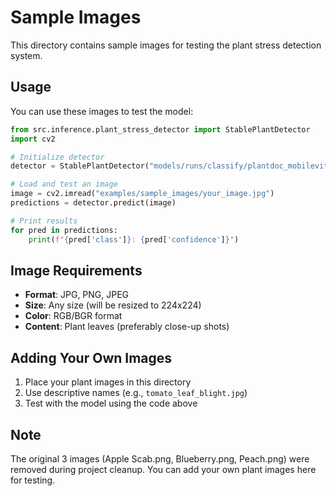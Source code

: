# Sample Images

This directory contains sample images for testing the plant stress detection system.

## Usage

You can use these images to test the model:

```python
from src.inference.plant_stress_detector import StablePlantDetector
import cv2

# Initialize detector
detector = StablePlantDetector("models/runs/classify/plantdoc_mobilevit_20250820_124432/best_model.pth")

# Load and test an image
image = cv2.imread("examples/sample_images/your_image.jpg")
predictions = detector.predict(image)

# Print results
for pred in predictions:
    print(f"{pred['class']}: {pred['confidence']}")
```

## Image Requirements

- **Format**: JPG, PNG, JPEG
- **Size**: Any size (will be resized to 224x224)
- **Color**: RGB/BGR format
- **Content**: Plant leaves (preferably close-up shots)

## Adding Your Own Images

1. Place your plant images in this directory
2. Use descriptive names (e.g., `tomato_leaf_blight.jpg`)
3. Test with the model using the code above

## Note

The original 3 images (Apple Scab.png, Blueberry.png, Peach.png) were removed during project cleanup. You can add your own plant images here for testing.
